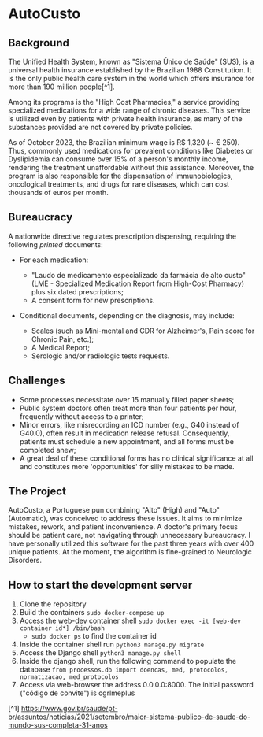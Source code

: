 # AutoCusto

## Background

The Unified Health System, known as "Sistema Único de Saúde" (SUS), is a universal health insurance established by the Brazilian 1988 Constitution. It is the only public health care system in the world which offers insurance for more than 190 million people[^1].

Among its programs is the "High Cost Pharmacies," a service providing specialized medications for a wide range of chronic diseases. This service is utilized even by patients with private health insurance, as many of the substances provided are not covered by private policies.

As of October 2023, the Brazilian minimum wage is R$ 1,320 (~ € 250). Thus, commonly used medications for prevalent conditions like Diabetes or Dyslipidemia can consume over 15% of a person's monthly income, rendering the treatment unaffordable without this assistance. Moreover, the program is also responsible for the dispensation of immunobiologics, oncological treatments, and drugs for rare diseases, which can cost thousands of euros per month.

## Bureaucracy

A nationwide directive regulates prescription dispensing, requiring the following *printed* documents:

- For each medication:
    - "Laudo de medicamento especializado da farmácia de alto custo" (LME - Specialized Medication Report from High-Cost Pharmacy) plus six dated prescriptions;
    - A consent form for new prescriptions.
  
- Conditional documents, depending on the diagnosis, may include:
    - Scales (such as Mini-mental and CDR for Alzheimer's, Pain score for Chronic Pain, etc.);
    - A Medical Report;
    - Serologic and/or radiologic tests requests.
 

## Challenges

- Some processes necessitate over 15 manually filled paper sheets;
- Public system doctors often treat more than four patients per hour, frequently without access to a printer;
- Minor errors, like misrecording an ICD number (e.g., G40 instead of G40.0), often result in medication release refusal. Consequently, patients must schedule a new appointment, and all forms must be completed anew;
- A great deal of these conditional forms has no clinical significance at all and constitutes more 'opportunities' for silly mistakes to be made.

## The Project

AutoCusto, a Portuguese pun combining "Alto" (High) and "Auto" (Automatic), was conceived to address these issues. It aims to minimize mistakes, rework, and patient inconvenience. A doctor's primary focus should be patient care, not navigating through unnecessary bureaucracy. I have personally utilized this software for the past three years with over 400 unique patients. At the moment, the algorithm is fine-grained to Neurologic Disorders.

## How to start the development server

1. Clone the repository
2. Build the containers
    ``` sudo docker-compose up ```
3. Access the web-dev container shell
   ``` sudo docker exec -it [web-dev container id*] /bin/bash ```
   * ```sudo docker ps``` to find the container id
5. Inside the container shell run
   ``` python3 manage.py migrate ```
6. Access the Django shell
   ``` python3 manage.py shell ```
7. Inside the django shell, run the following command to populate the database
    ``` from processos.db import doencas, med, protocolos, normatizacao, med_protocolos ```
8. Access via web-browser the address 0.0.0.0:8000. The initial password ("código de convite") is cgrlmeplus
   
[^1] https://www.gov.br/saude/pt-br/assuntos/noticias/2021/setembro/maior-sistema-publico-de-saude-do-mundo-sus-completa-31-anos
